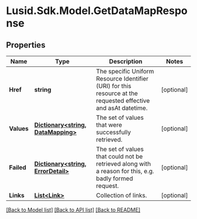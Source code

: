 # Lusid.Sdk.Model.GetDataMapResponse

## Properties

Name | Type | Description | Notes
------------ | ------------- | ------------- | -------------
**Href** | **string** | The specific Uniform Resource Identifier (URI) for this resource at the requested effective and asAt datetime. | [optional] 
**Values** | [**Dictionary&lt;string, DataMapping&gt;**](DataMapping.md) | The set of values that were successfully retrieved. | [optional] 
**Failed** | [**Dictionary&lt;string, ErrorDetail&gt;**](ErrorDetail.md) | The set of values that could not be retrieved along with a reason for this, e.g. badly formed request. | [optional] 
**Links** | [**List&lt;Link&gt;**](Link.md) | Collection of links. | [optional] 

[[Back to Model list]](../README.md#documentation-for-models) [[Back to API list]](../README.md#documentation-for-api-endpoints) [[Back to README]](../README.md)

